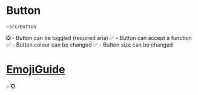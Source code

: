 # Button

`~src/Button`

❎ - Button can be toggled (required aria)
✅ - Button can accept a function
✅ - Button colour can be changed
✅ - Button size can be changed

# [EmojiGuide](https://emojiguide.org/)

✅❎
